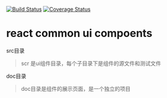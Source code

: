[![Build Status](https://travis-ci.org/1451417401/React-cui.svg?branch=master)](https://travis-ci.org/1451417401/React-cui) [![Coverage Status](https://coveralls.io/repos/github/1451417401/React-cui/badge.svg?branch=master)](https://coveralls.io/github/1451417401/React-cui?branch=master)

react common ui compoents
=========================


src目录
>scr 是ui组件目录，每个子目录下是组件的源文件和测试文件




doc目录
>doc目录是组件的展示页面，是一个独立的项目